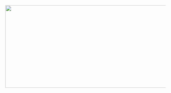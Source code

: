 <img src="https://cdn.discordapp.com/attachments/1090164617151512576/1244802624935563305/d0c605dc82a667ea694df7901018174f.png?ex=66567049&is=66551ec9&hm=d305f2c4d4c0f20e9e999d68f74ac8b809ff5c8710d6c7dbc0f14d695d30ac1c" height="260" width="564"> 
